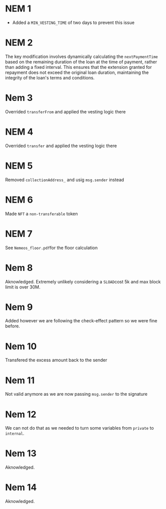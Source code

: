 # NEM 1

- Added a `MIN_VESTING_TIME` of two days to prevent this issue

# NEM 2

The key modification involves dynamically calculating the `nextPaymentTime` based on the remaining duration of the loan at the time of payment, rather than adding a fixed interval. This ensures that the extension granted for repayment does not exceed the original loan duration, maintaining the integrity of the loan's terms and conditions.

# Nem 3

Overrided `transferFrom` and applied the vesting logic there

# NEM 4

Overrided `transfer` and applied the vesting logic there

# NEM 5

Removed `collectionAddress_` and usig `msg.sender` instead

# NEM 6

Made `NFT` a `non-transferable` token

# NEM 7

See `Nemeos_floor.pdf`for the floor calculation

# Nem 8

Aknowledged. Extremely unlikely considering a `SLOAD`cost 5k and max block limit is over 30M.

# Nem 9

Added however we are following the check-effect pattern so we were fine before.

# Nem 10

Transfered the excess amount back to the sender

# Nem 11

Not valid anymore as we are now passing `msg.sender` to the signature

# Nem 12

We can not do that as we needed to turn some variables from `private` to `internal`.

# Nem 13

Aknowledged.

# Nem 14

Aknowledged.
